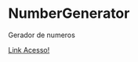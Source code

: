# NumberGenerator
Gerador de numeros

 <a href="https://21900884.github.io/NumberGenerator/" target="_blank">Link Acesso!</a> 
